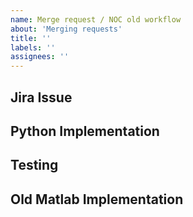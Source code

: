 ```yaml
---
name: Merge request / NOC old workflow
about: 'Merging requests'
title: ''
labels: ''
assignees: ''
---
```


Jira Issue
-


Python Implementation
-


Testing
-


Old Matlab Implementation
-

